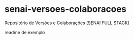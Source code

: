 # senai-versoes-colaboracoes
Repositório de Versões e Colaborações (SENAI FULL STACK)

readme de exemplo
